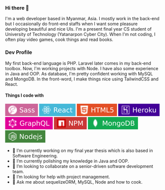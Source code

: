### Hi there 👋

I'm a web developer based in Myanmar, Asia. I mostly work in the back-end but I occasionally do front-end staffs when I want some pleasure developing beautiful and nice UIs. I'm a present final year CS student of University of Technology (Yatanarpon Cyber City). When I'm not coding, I often play video games, cook things and read books.

### Dev Profile

My first back-end language is PHP. Laravel later comes in my back-end toolbox. Now, I'm working projects with Node. I have also some experience in Java and OOP. As database, I'm pretty confident working with MySQL and MongoDB. In the front-word, I make things nice using TailwindCSS and React.

#### Things I code with

<img alt="sass" src="https://github.com/mrHtetPhyoNaing/mrHtetPhyoNaing/blob/master/sass.svg">
<img alt="react" src="https://github.com/mrHtetPhyoNaing/mrHtetPhyoNaing/blob/master/react.svg">
<img alt="" src="https://github.com/mrHtetPhyoNaing/mrHtetPhyoNaing/blob/master/html5.svg">
<img alt="" src="https://github.com/mrHtetPhyoNaing/mrHtetPhyoNaing/blob/master/heroku.svg">
<img alt="" src="https://github.com/mrHtetPhyoNaing/mrHtetPhyoNaing/blob/master/graphql.svg">
<img alt="" src="https://github.com/mrHtetPhyoNaing/mrHtetPhyoNaing/blob/master/npm.svg">
<img alt="" src="https://github.com/mrHtetPhyoNaing/mrHtetPhyoNaing/blob/master/mongodb.svg">
<img alt="" src="https://github.com/mrHtetPhyoNaing/mrHtetPhyoNaing/blob/master/nodejs.svg">

- 🔭 I’m currently working on my final year thesis which is also based in Software Engineering.
- 🌱 I’m currently polishing my knowledge in Java and OOP.
- 👯 I’m looking to collaborate on a senior-driven software development team.
- 🤔 I’m looking for help with project management.
- 💬 Ask me about sequelizeORM, MySQL, Node and how to cook.
